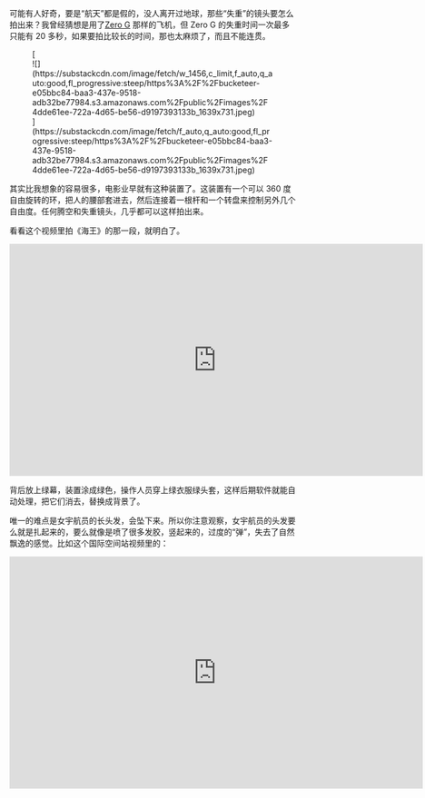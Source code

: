 <span>可能有人好奇，要是“航天”都是假的，没人离开过地球，那些“失重”的镜头要怎么拍出来？我曾经猜想是用了</span>[Zero G](https://www.gozerog.com/) <span>那样的飞机，但 Zero G 的失重时间一次最多只能有 20 多秒，如果要拍比较长的时间，那也太麻烦了，而且不能连贯。</span>

<div class="captioned-image-container">

<figure> [<div class="image2-inset"><picture><source type="image/webp" srcset="https://substackcdn.com/image/fetch/w_424,c_limit,f_webp,q_auto:good,fl_progressive:steep/https%3A%2F%2Fbucketeer-e05bbc84-baa3-437e-9518-adb32be77984.s3.amazonaws.com%2Fpublic%2Fimages%2F4dde61ee-722a-4d65-be56-d9197393133b_1639x731.jpeg 424w, https://substackcdn.com/image/fetch/w_848,c_limit,f_webp,q_auto:good,fl_progressive:steep/https%3A%2F%2Fbucketeer-e05bbc84-baa3-437e-9518-adb32be77984.s3.amazonaws.com%2Fpublic%2Fimages%2F4dde61ee-722a-4d65-be56-d9197393133b_1639x731.jpeg 848w, https://substackcdn.com/image/fetch/w_1272,c_limit,f_webp,q_auto:good,fl_progressive:steep/https%3A%2F%2Fbucketeer-e05bbc84-baa3-437e-9518-adb32be77984.s3.amazonaws.com%2Fpublic%2Fimages%2F4dde61ee-722a-4d65-be56-d9197393133b_1639x731.jpeg 1272w, https://substackcdn.com/image/fetch/w_1456,c_limit,f_webp,q_auto:good,fl_progressive:steep/https%3A%2F%2Fbucketeer-e05bbc84-baa3-437e-9518-adb32be77984.s3.amazonaws.com%2Fpublic%2Fimages%2F4dde61ee-722a-4d65-be56-d9197393133b_1639x731.jpeg 1456w" sizes="100vw">![](https://substackcdn.com/image/fetch/w_1456,c_limit,f_auto,q_auto:good,fl_progressive:steep/https%3A%2F%2Fbucketeer-e05bbc84-baa3-437e-9518-adb32be77984.s3.amazonaws.com%2Fpublic%2Fimages%2F4dde61ee-722a-4d65-be56-d9197393133b_1639x731.jpeg)</picture></div>](https://substackcdn.com/image/fetch/f_auto,q_auto:good,fl_progressive:steep/https%3A%2F%2Fbucketeer-e05bbc84-baa3-437e-9518-adb32be77984.s3.amazonaws.com%2Fpublic%2Fimages%2F4dde61ee-722a-4d65-be56-d9197393133b_1639x731.jpeg) </figure>

</div>

其实比我想象的容易很多，电影业早就有这种装置了。这装置有一个可以 360 度自由旋转的环，把人的腰部套进去，然后连接着一根杆和一个转盘来控制另外几个自由度。任何腾空和失重镜头，几乎都可以这样拍出来。

看看这个视频里拍《海王》的那一段，就明白了。

<div id="youtube2-jMC-f0AUr6s" class="youtube-wrap" data-attrs="{&quot;videoId&quot;:&quot;jMC-f0AUr6s&quot;,&quot;startTime&quot;:&quot;63&quot;,&quot;endTime&quot;:null}">

<div class="youtube-inner"><iframe src="https://www.youtube-nocookie.com/embed/jMC-f0AUr6s?start=63&amp;rel=0&amp;autoplay=0&amp;showinfo=0&amp;enablejsapi=0" frameborder="0" loading="lazy" gesture="media" allow="autoplay; fullscreen" allowautoplay="true" allowfullscreen="true" width="728" height="409"></iframe></div>

</div>

背后放上绿幕，装置涂成绿色，操作人员穿上绿衣服绿头套，这样后期软件就能自动处理，把它们消去，替换成背景了。

唯一的难点是女宇航员的长头发，会坠下来。所以你注意观察，女宇航员的头发要么就是扎起来的，要么就像是喷了很多发胶，竖起来的，过度的“弹”，失去了自然飘逸的感觉。比如这个国际空间站视频里的：

<div id="youtube2-SGP6Y0Pnhe4" class="youtube-wrap" data-attrs="{&quot;videoId&quot;:&quot;SGP6Y0Pnhe4&quot;,&quot;startTime&quot;:null,&quot;endTime&quot;:null}">

<div class="youtube-inner"><iframe src="https://www.youtube-nocookie.com/embed/SGP6Y0Pnhe4?rel=0&amp;autoplay=0&amp;showinfo=0&amp;enablejsapi=0" frameborder="0" loading="lazy" gesture="media" allow="autoplay; fullscreen" allowautoplay="true" allowfullscreen="true" width="728" height="409"></iframe></div>

</div>

